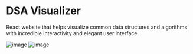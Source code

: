 # DSA Visualizer

React website that helps visualize common data structures and algorithms with incredible interactivity and elegant user interface.

![image](https://github.com/user-attachments/assets/6ca9b691-7c7b-443e-b804-6bce428365f8)
![image](https://github.com/user-attachments/assets/03cef866-d44b-433f-8e80-917aeef0b6d6)

